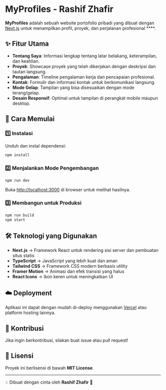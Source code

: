 # MyProfiles - Rashif Zhafir

**MyProfiles** adalah sebuah website portofolio pribadi yang dibuat dengan [Next.js](https://nextjs.org/) untuk menampilkan profil, proyek, dan perjalanan profesional ****.

## ✨ Fitur Utama
- **Tentang Saya**: Informasi lengkap tentang latar belakang, keterampilan, dan keahlian.
- **Proyek**: Showcase proyek yang telah dikerjakan dengan deskripsi dan tautan langsung.
- **Pengalaman**: Timeline pengalaman kerja dan pencapaian profesional.
- **Kontak**: Formulir dan informasi kontak untuk berkomunikasi langsung.
- **Mode Gelap**: Tampilan yang bisa disesuaikan dengan mode terang/gelap.
- **Desain Responsif**: Optimal untuk tampilan di perangkat mobile maupun desktop.

## 🚀 Cara Memulai
### 1️⃣ Instalasi
Unduh dan instal dependensi:
```bash
npm install
```

### 2️⃣ Menjalankan Mode Pengembangan
```bash
npm run dev
```
Buka [http://localhost:3000](http://localhost:3000) di browser untuk melihat hasilnya.

### 3️⃣ Membangun untuk Produksi
```bash
npm run build
npm start
```

## 🛠 Teknologi yang Digunakan
- **Next.js** → Framework React untuk rendering sisi server dan pembuatan situs statis
- **TypeScript** → JavaScript yang lebih kuat dan aman
- **Tailwind CSS** → Framework CSS modern berbasis utility
- **Framer Motion** → Animasi dan efek transisi yang halus
- **React Icons** → Ikon keren untuk meningkatkan UI

## ☁️ Deployment
Aplikasi ini dapat dengan mudah di-deploy menggunakan [Vercel](https://vercel.com/) atau platform hosting lainnya.

## 🤝 Kontribusi
Jika ingin berkontribusi, silakan buat issue atau pull request!

## 📜 Lisensi
Proyek ini berlisensi di bawah **MIT License**.

---

💡 Dibuat dengan cinta oleh **Rashif Zhafir** 💙

